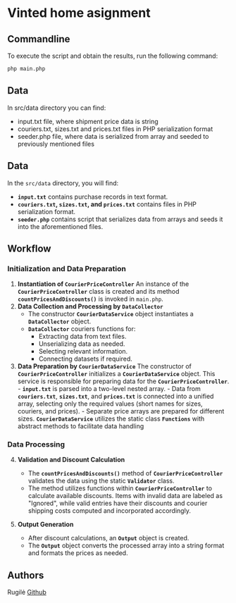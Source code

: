 # Vinted home asignment

## Commandline

To execute the script and obtain the results, run the following command:

```bash
php main.php
```

## Data

In src/data directory you can find:
- input.txt file, where shipment price data is string
- couriers.txt, sizes.txt and prices.txt files in PHP serialization format
- seeder.php file, where data is serialized from array and seeded to previously mentioned files
## Data

In the `src/data` directory, you will find:

- **`input.txt`** contains purchase records in text format.
- **`couriers.txt`, `sizes.txt`, and `prices.txt`** contains files in PHP serialization format.
- **`seeder.php`** contains script that serializes data from arrays and seeds it into the aforementioned files.

## Workflow

### Initialization and Data Preparation

1. **Instantiation of `CourierPriceController`**
   An instance of the **`CourierPriceController`** class is created and its method **`countPricesAndDiscounts()`** is invoked in `main.php`.
3. **Data Collection and Processing by `DataCollector`**
   - The constructor  **`CourierDataService`** object instantiates a **`DataCollector`** object.
   - **`DataCollector`** couriers functions for:
        - Extracting data from text files.
        - Unserializing data as needed.
        - Selecting relevant information.
        - Connecting datasets if required.
2. **Data Preparation by `CourierDataService`**
   The constructor of **`CourierPriceController`** initializes a **`CourierDataService`** object. This service is responsible for preparing data for the **`CourierPriceController`**.
        - **`input.txt`** is parsed into a two-level nested array.
        - Data from **`couriers.txt`**, **`sizes.txt`**, and **`prices.txt`** is connected into a unified array, selecting only the    required values (short names for sizes, couriers, and prices).
        - Separate price arrays are prepared for different sizes.
   **`CourierDataService`** utilizes the static class **`Functions`** with abstract methods to facilitate data handling

### Data Processing

4. **Validation and Discount Calculation**
   - The **`countPricesAndDiscounts()`** method of **`CourierPriceController`** validates the data using the static **`Validator`** class.
    - The method utilizes functions within **`CourierPriceController`** to calculate available discounts. Items with invalid data are labeled as "Ignored", while valid entries have their discounts and courier shipping costs computed and incorporated accordingly.

5. **Output Generation**
   - After discount calculations, an **`Output`** object is created.
   - The **`Output`** object converts the processed array into a string format and formats the prices as needed.

## Authors

Rugilė [Github](https://github.com/kauste)